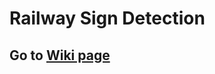 # Railway Sign Detection

## Go to [Wiki page](https://github.com/yorku-ausml/railway_sign_detection/wiki)
